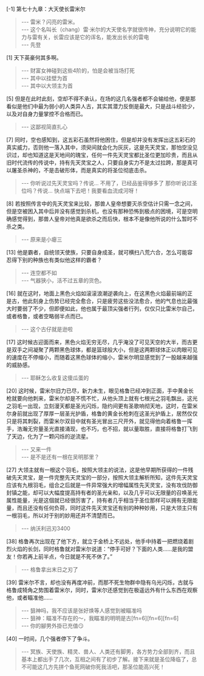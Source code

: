
[-1] 第七十九章：大天使长雷米尔
>--- 雷米？闪亮的雷米。<br>
>--- 这个名叫长（chang）雷·米尔的大天使名字就很传神，充分说明它的能力与雷有关，长雷应该是它的诨名，能发出长长的雷电<br>
>--- 先登<br>

[1] 天下英豪何其多啊。
>--- 财富女神碰到这些4阶的，怕是会被当场打死<br>
>--- 其中以挂壁为首<br>
>--- 其中以大领主为首<br>

[5] 但是在此时此刻，空却不得不承认，在场的这几名强者都不会输给他，便是那看似是他们中最为弱小的人类异人古，其实其潜力反倒是最大，只是战斗经验少，以及对自身力量掌控不合格而已。
>--- 这鄙视简直扎心<br>

[7] 同时，空也感知到，这五彩石虽然将他困住，但是却并没有发挥出这五彩石的真实威力，否则他一落入其中，须臾间就会化为灰灰，这是先天灵宝，那怕空没见识过，却也知道这是天地间的瑰宝，任何一件先天灵宝都比圣位更加珍贵，而且从旧时代流传的传说中，持有先天灵宝之人，只要自身实力不是太过拉跨，那是真可以屠圣杀神的，不是击破形体，而是真实的将圣位彻底击杀。
>--- 你听说过先天灵宝吗？传说...
不用了，已经品鉴得够多了
那你听说过圣位吗？传说...
快点端下去吧！我要看血流成河呀！<br>

[8] 若按照传言中的先天灵宝来比较，那兽人皇帝想要灭杀空估计只需一念之间，但是空被困入其中后并没有感觉到杀机，也没有那种恐怖到极点的困境，可是空明确感觉得到，那兽人皇帝对他真是欲杀之而后快，根本不是像他所说的什么暂时不杀之类。
>--- 原来是小瘪三<br>

[13] 他是霸者，自统领天使族，只要自身成圣，就可横扫八荒六合，怎么可能容忍得下别的种族也有类似他这样的霸者？
>--- 连空都不如<br>
>--- 气器狭小，活不过五章的货色。<br>

[16] 就在这时，地面上黑色火焰如滚滚浪潮逆袭向上，在这黑色火焰最前端的正是古，他此刻身上伤势已经完全愈合，只是疲劳这些没法愈合，他的气息也比最强大时要弱了不少，但即便如此，他也属于最顶尖强者行列，仅仅只比雷米尔自己，或者格鲁，或者空略弱半点而已。
>--- 这个古仔就是逊啦<br>

[17] 这时候古迎面而来，黑色火焰无穷无尽，几乎淹没了可见天空的大半，而古更是双手之间凝聚了两颗黑色球体，都是篮球般大小，但是这两颗球体正以肉眼可见的速度在不停缩小，而随着这黑色球体的缩小，雷米尔明显感觉到了一股越来越强的威胁感。
>--- 耶稣怎么收复这傻瓜蛋的<br>

[20] 这时候，雷米尔旧力已尽，新力未生，眼见格鲁已经冲到正面，手中黄金长枪就要向他刺来，雷米尔却是不慌不忙，从他头顶上就有七根光之羽毛飘出，这光之羽毛一出现，立刻漫天都是圣光闪烁，隐约间更有圣歌响彻天地，这时，在雷米尔身前就出现了厚厚一层圣光护盾，格鲁的黄金长枪刺在这圣光护盾上，居然仅仅只是将其刺裂，而雷米尔双目中就有圣光冒出三尺开外，就见得他向着格鲁一挥手，浩瀚无穷量圣光直接涌现，也不巧，也不招，就以量取胜，直接将格鲁打飞到了天边，化为了一颗闪烁的逆流星。
>--- 又来一件<br>
>--- 是不是还有一根在吴明那里？<br>

[27] 大领主就有一根这个羽毛，按照大领主的说法，这是他早期所获得的一件残破先天灵宝，是一件完整先天灵宝的一部分，按照大领主解析所知，这件先天灵宝应该有九根羽毛，组合之后就是一件异常强大的增幅属性先天灵宝，没有攻伐防御封镇之能，却可以大幅度提高持有者的圣光亲和，以及几乎可以无限量的召唤圣光属性能量，光是这個就已经很厉害了，持有者几乎相当于圣位那样可以拥有无限能量，而且还没有任何负荷，同时这件先天灵宝还有别的种种妙用，只是大领主只有一根羽毛，所以对于别的妙用还并不清楚而已。
>--- 纳沃利迅刃3400<br>

[38] 格鲁再次出现在了他下方，就立于金桥上不远处，他手中持着一把燃烧着剧烈火焰的长剑，同时格鲁就对雷米尔说道：“停手可好？下面的人类……是我的盟友！你若再上前半点，今日就是不死不休了。”
>--- 格鲁拿出末日之刃了<br>

[39] 雷米尔不言，却也没有再度冲前，而那不死生物群中隐有乌光闪烁，古就与格鲁成犄角之势围着雷米尔，同时，雷米尔还感觉到在极遥远外有什么东西在观察他，或者瞄准他……
>--- 狙神吗，我不应该是张好焕等人感觉到被瞄准吗<br>
>--- 狙神：瞄准不存在的～，我瞄准的明明是古[fn=6][fn=6][fn=6]<br>
>--- 你的腳男外掛已充值😏<br>

[40] 一时间，几个强者停下了争斗。
>--- 冥族、天使族、精灵、兽人、人类还有脚男，各方势力全部到齐，而且基本上都出手了几次，互相之间有了初步了解。接下来就是圣位降临了，总不可能这几方先拼个鱼死网破你死我活吧，那圣位能高兴死！<br>

